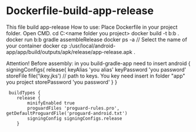 # Dockerfile-build-app-release
This file build app-release
How to use:
Place Dockerfile in your project folder.
Open CMD.
cd C:\<name folder you project>
docker build -t b:b . 
docker run b:b gradle assembleRelease
docker ps -a // Select the name of your container
docker cp <name of your container>:/usr/local/android-app/app/build/outputs/apk/release/app-release.apk .

Attention!
Before assembly: in you build-gradle-app need to insert
android {
    signingConfigs{
        release{
            keyAlias 'you alias'
            keyPassword 'you password'
            storeFile file('\\key.jks') // path to keys. You key need insert in folder "app" you project
            storePassword 'you password'
        }
    }
    
     buildTypes {
        release {
            minifyEnabled true
            proguardFiles 'proguard-rules.pro', getDefaultProguardFile('proguard-android.txt')
            signingConfig signingConfigs.release
        }
